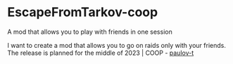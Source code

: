 # EscapeFromTarkov-coop
A mod that allows you to play with friends in one session


I want to create a mod that allows you to go on raids only with your friends. The release is planned for the middle of 2023
|
COOP - [paulov-t](https://github.com/paulov-t)
